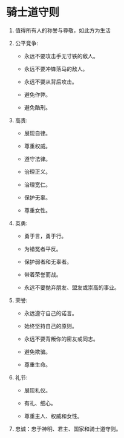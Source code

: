 # 骑士道守则

1. 值得所有人的称誉与尊敬，如此方为生活

2. 公平竞争:

   - 永远不要攻击手无寸铁的敌人。

   - 永远不要冲锋落马的敌人。

   - 永远不要从背后攻击。

   - 避免作弊。

   - 避免酷刑。

3. 高贵:

   - 展现自律。

   - 尊重权威。

   - 遵守法律。

   - 治理正义。

   - 治理宽仁。

   - 保护无辜。

   - 尊重女性。

4. 英勇:

   - 勇于言，勇于行。

   - 为错冤者平反。

   - 保护弱者和无辜者。

   - 带着荣誉而战。

   - 永远不要抛弃朋友、盟友或崇高的事业。

5. 荣誉:

   - 永远遵守自己的诺言。

   - 始终坚持自己的原则。

   - 永远不要背叛你的密友或同志。

   - 避免欺骗。

   - 尊重生命。

6. 礼节:

   - 展现礼仪。

   - 有礼、细心。

   - 尊重主人、权威和女性。

7. 忠诚：忠于神明、君主、国家和骑士道守则。

